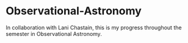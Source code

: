 # Observational-Astronomy

In collaboration with Lani Chastain, this is my progress throughout the semester in Observational Astronomy.
